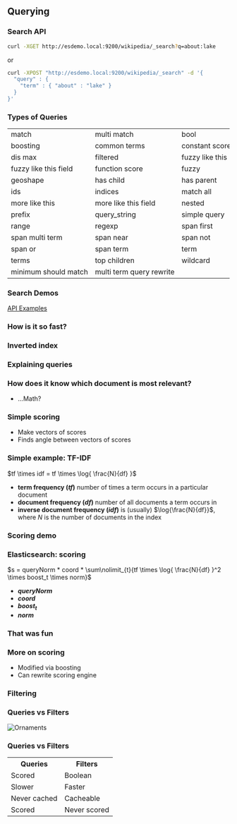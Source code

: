 ## Querying


### Search API

```bash
curl -XGET http://esdemo.local:9200/wikipedia/_search?q=about:lake
```

or

```bash
curl -XPOST "http://esdemo.local:9200/wikipedia/_search" -d '{
  "query" : {
    "term" : { "about" : "lake" }
  }
}'
```


### Types of Queries

<table>
<tr><td>match</td><td>multi match </td><td> bool</td><tr>                

<tr><td> boosting  </td><td> common terms </td><td nowrap> constant score </td><tr> 
<tr><td>  dis max  </td><td>filtered  </td><td> fuzzy like this </td><tr> 
<tr><td>  fuzzy like this field </td><td> function score </td><td> fuzzy </td><tr> 
<tr><td>  geoshape </td><td>has child  </td><td>has parent </td><tr> 
<tr><td>    ids </td><td>indices  </td><td>  match all </td><tr> 
<tr><td>  more like this </td><td>  more like this field  </td><td> nested </td><tr> 
<tr><td>   prefix </td><td> query_string   </td><td>  simple query </td><tr>
<tr><td>    range</td><td> regexp   </td><td> span first </td><tr> 
<tr><td>      span multi term  </td><td> span near  </td><td> span not </td><tr> 
<tr><td>     span or  </td><td> span term  </td><td> term </td><tr> 
<tr><td>   terms </td><td> top children  </td><td> wildcard</td><tr> 
<tr><td nowrap>   minimum should match  </td><td nowrap> multi term query rewrite</td><tr> 
</table>


### Search Demos

[API Examples](http://esdemo.local:9200/_plugin/marvel/sense/#03-search-api)


### How is it so fast?


### Inverted index
<div class="row ix-illustration" data-illustration="ix-illustration" ng-controller="InvertedIndexController">
  <dv ng-include src="'sections/js/templates/_invindex.html'"></div>
</div>


### Explaining queries


### How does it know which document is most relevant?

* ...Math?


### Simple scoring

* Make vectors of scores
* Finds angle between vectors of scores


### Simple example: TF-IDF
$tf \times idf = tf \times \log{ \frac{N}{df} }$

* **term frequency ($tf$)** number of times a term occurs in a particular document
* **document frequency ($df$)** number of all documents a term occurs in 
* **inverse document frequency ($idf$)** is (usually) $\log{\frac{N}{df}}$, where $N$ is the number of documents in the index


### Scoring demo
<div class="row tfidf-illustration ix-illustration" data-illustration="tfidf-illustration" ng-controller="InvertedIndexController">
  <dv ng-include src="'sections/js/templates/_scoring.html'"></div>
</div>


### Elasticsearch: scoring
$s = queryNorm * coord * \sum\nolimit_{t}{tf \times \log{ \frac{N}{df} }^2 \times boost_t \times norm}$

* **$queryNorm$** 
* **$coord$** 
* **$boost_t$** 
* **$norm$**


### That was fun


### More on scoring

* Modified via boosting
* Can rewrite scoring engine


### Filtering


### Queries vs Filters

![Ornaments](images/querying_vs_filtering.svg)


### Queries vs Filters

<table class="qvf">
<tr>
<th>Queries</th>
<th>Filters</th>
</tr>
<tr>
<td>Scored</td>
<td>Boolean</td>
</tr>
<tr>
<td>Slower</td>
<td>Faster</td>
</tr>
<tr>
<td>Never cached</td>
<td>Cacheable</td>
</tr>
<tr>
<td>Scored</td>
<td>Never scored</td>
</tr>
</table>